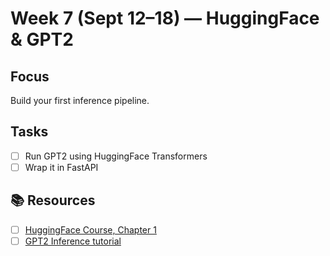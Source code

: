 # Week 7 (Sept 12–18) — HuggingFace & GPT2

## Focus

Build your first inference pipeline.

## Tasks

- [ ] Run GPT2 using HuggingFace Transformers
- [ ] Wrap it in FastAPI

## 📚 Resources

- [ ] [HuggingFace Course, Chapter 1](https://huggingface.co/learn/nlp-course/chapter1)
- [ ] [GPT2 Inference tutorial](https://huggingface.co/blog/how-to-generate)
